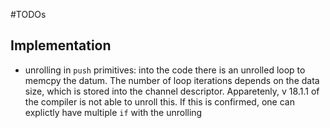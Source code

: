#TODOs

## Implementation

- unrolling in `push` primitives: into the code there is an unrolled loop to memcpy the datum.
	The number of loop iterations depends on the data size, which is stored into the 
	channel descriptor. Apparetenly, v 18.1.1 of the compiler is not able to unroll this.
	If this is confirmed, one can explictly have multiple `if` with the unrolling



